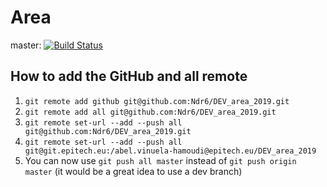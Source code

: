 # Area

master: [![Build Status](https://travis-ci.com/Ndr6/DEV_area_2019.svg?branch=master)](https://travis-ci.com/Ndr6/DEV_area_2019)

## How to add the GitHub and all remote

1) `git remote add github git@github.com:Ndr6/DEV_area_2019.git`
2) `git remote add all git@github.com:Ndr6/DEV_area_2019.git`
3) `git remote set-url --add --push all git@github.com:Ndr6/DEV_area_2019.git`
4) `git remote set-url --add --push all git@git.epitech.eu:/abel.vinuela-hamoudi@epitech.eu/DEV_area_2019`
5) You can now use `git push all master` instead of `git push origin master` (it would be a great idea to use a dev branch)